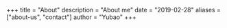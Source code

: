 +++
title = "About"
description = "About me"
date = "2019-02-28"
aliases = ["about-us",  "contact"]
author = "Yubao"
+++


